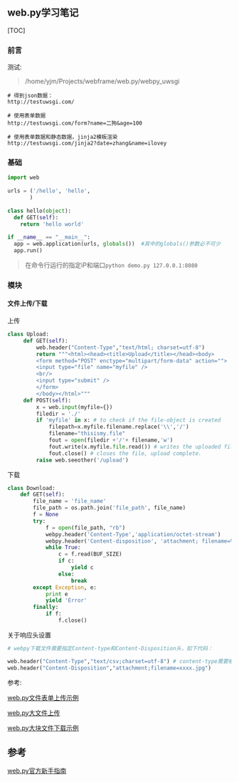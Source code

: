 ## web.py学习笔记

[TOC]

### 前言

测试:

> /home/yjm/Projects/webframe/web.py/webpy_uwsgi

```
# 得到json数据：
http://testuwsgi.com/

# 使用表单数据
http://testuwsgi.com/form?name=二狗&age=100

# 使用表单数据和静态数据，jinja2模板渲染
http://testuwsgi.com/jinja2?date=zhang&name=ilovey
```

### 基础

```python
import web
 
urls = ('/hello', 'hello',
       )
 
class hello(object):
  def GET(self):
    return 'hello world'
 
if __name__ == "__main__":
  app = web.application(urls, globals())  #其中的globals()参数必不可少
  app.run()
```

> 在命令行运行的指定iP和端口`python demo.py 127.0.0.1:8080`

### 模块

#### 文件上传/下载

上传

```python
class Upload:
     def GET(self):
         web.header("Content-Type","text/html; charset=utf-8")
         return """<html><head><title>Upload</title></head><body>
		 <form method="POST" enctype="multipart/form-data" action="">
		 <input type="file" name="myfile" />
		 <br/>
		 <input type="submit" />
		 </form>
		 </body></html>"""
     def POST(self):
         x = web.input(myfile={})
         filedir = './' 
         if 'myfile' in x: # to check if the file-object is created
             filepath=x.myfile.filename.replace('\\','/') 
             filename="thisismy.file" 
             fout = open(filedir +'/'+ filename,'w') 
             fout.write(x.myfile.file.read()) # writes the uploaded file to the newly file.
             fout.close() # closes the file, upload complete.
         raise web.seeother('/upload')
```

下载

```python
class Download:  
    def GET(self):  
        file_name = 'file_name'  
        file_path = os.path.join('file_path', file_name)  
        f = None  
        try:  
            f = open(file_path, "rb")  
            webpy.header('Content-Type','application/octet-stream')  
            webpy.header('Content-disposition', 'attachment; filename=%s.dat' % file_name)  
            while True:  
                c = f.read(BUF_SIZE)  
                if c:  
                    yield c  
                else:  
                    break  
        except Exception, e:  
            print e  
            yield 'Error'  
        finally:  
            if f:  
                f.close()  
```

关于响应头设置

```python
# webpy下载文件需要指定Content-type和Content-Disposition头，如下代码：

web.header("Content-Type","text/csv;charset=utf-8") # content-type需要根据实际的文件类型来指定
web.header("Content-Disposition","attachment;filename=xxxx.jpg")
```

参考:

[web.py文件表单上传示例](http://www.cnblogs.com/catmelo/p/3898357.html)

[web.py大文件上传](http://outofmemory.cn/code-snippet/3335/webpy-upload-huge-file)

[web.py大块文件下载示例](http://fighter1945.iteye.com/blog/1409806)

## 参考

[web.py官方新手指南](http://webpy.org/tutorial3.zh-cn)